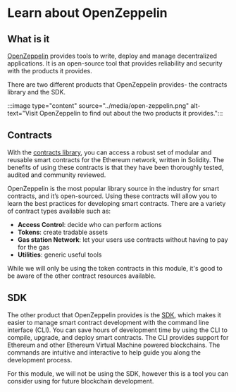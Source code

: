 # Learn about OpenZeppelin

## What is it

[OpenZeppelin](https://openzeppelin.com/) provides tools to write, deploy and manage decentralized applications. It is an open-source tool that provides reliability and security with the products it provides.

There are two different products that OpenZeppelin provides- the contracts library and the SDK.

:::image type="content" source="../media/open-zeppelin.png" alt-text="Visit OpenZeppelin to find out about the two products it provides.":::

## Contracts

With the [contracts library](https://openzeppelin.com/contracts), you can access a robust set of modular and reusable smart contracts for the Ethereum network, written in Solidity. The benefits of using these contracts is that they have been thoroughly tested, audited and community reviewed.

OpenZeppelin is the most popular library source in the industry for smart contracts, and it’s open-sourced. Using these contracts will allow you to learn the best practices for developing smart contracts. There are a variety of contract types available such as:

- **Access Control**: decide who can perform actions
- **Tokens**: create tradable assets
- **Gas station Network**: let your users use contracts without having to pay for the gas
- **Utilities**: generic useful tools

While we will only be using the token contracts in this module, it's good to be aware of the other contract resources available.

## SDK

The other product that OpenZeppelin provides is the [SDK](https://openzeppelin.com/sdk/), which makes it easier to manage smart contract development with the command line interface (CLI). You can save hours of development time by using the CLI to compile, upgrade, and deploy smart contracts. The CLI provides support for Ethereum and other Ethereum Virtual Machine powered blockchains. The commands are intuitive and interactive to help guide you along the development process.

For this module, we will not be using the SDK, however this is a tool you can consider using for future blockchain development.
